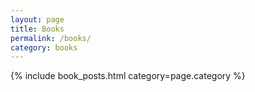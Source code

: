 ```yaml
---
layout: page
title: Books
permalink: /books/
category: books
---
```


{% include book_posts.html category=page.category %}